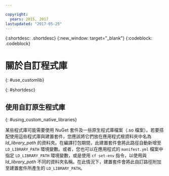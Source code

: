 ```yaml
---

copyright:
  years: 2015, 2017
lastupdated: "2017-05-25"
---
```


{:shortdesc: .shortdesc}
{:new_window: target="_blank"}
{:codeblock: .codeblock}


# 關於自訂程式庫
{: #use_customlib}

{: #shortdesc}

## 使用自訂原生程式庫
{: #using_custom_native_libraries}

某些程式庫可能需要使用 NuGet 套件及一些原生程式庫檔案（.so 檔案）。若要搭配使用這些程式庫與建置套件，您應該將它們放在應用程式根資料夾中名為 *ld_library_path* 的資料夾。在編譯打包期間，此建置套件會將此路徑自動新增至 `LD_LIBRARY_PATH` 環境變數。或者，您也可以在應用程式的 `manifest.yml` 檔案中指定 `LD_LIBRARY_PATH` 環境變數，或是使用 `cf set-env` 指令，以使用與 *ld_library_path* 不同的資料夾名稱。在此情況下，建置套件會將此自訂路徑附加至建置套件所產生的 `LD_LIBRARY_PATH`。

